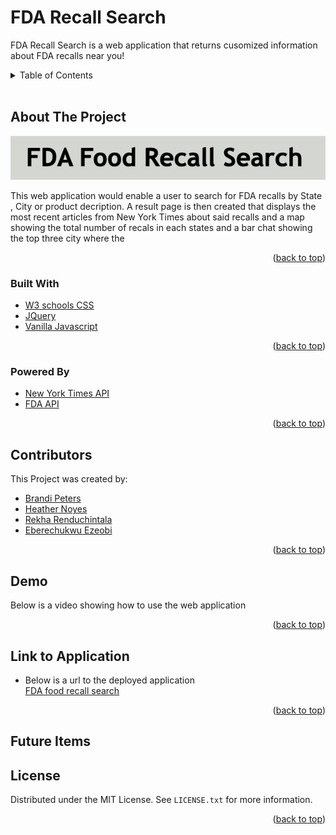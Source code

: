 <!-- id to bring user back to the top of page -->
<div id="top"></div>

# FDA Recall Search

FDA Recall Search is a web application that returns cusomized information about FDA recalls near you!

<!-- table of content for easy navigation -->
<details>
  <summary>Table of Contents</summary>
  <ol>
    <li>
      <a href="#about-the-project">About The Project</a>
      <ul>
        <li><a href="#built-with">Built With</a></li>
        <li><a href="#powered-by">Powered By</a></li>
      </ul>
    </li>
    <li><a href="#contributors">Contributors</a></li>
    <li><a href="#demo">Demo</a></li>
    <li><a href="#link-to-application">Link to Application</a></li>
    <li><a href="#license">License</a></li>
  </ol>
</details>
<br>

<!-- about the project -->

## About The Project

![Product Name Screen Shot](./assets/images/readme-images/title-image.png)

This web application would enable a user to search for FDA recalls by State , City or product decription. A result page is then created that displays the most recent articles from New York Times about said recalls and a map showing the total number of recals in each states and a bar chat showing the top three city where the

<p align="right">(<a href="#top">back to top</a>)</p>

### Built With

- [W3 schools CSS](https://www.w3schools.com/css/)
- [JQuery](https://jquery.com)
- [Vanilla Javascript](http://vanilla-js.com/)

<p align="right">(<a href="#top">back to top</a>)</p>

### Powered By

- [New York Times API](https://developer.nytimes.com/apis)
- [FDA API](https://www.fda.gov/safety/recalls-market-withdrawals-safety-alerts)

<p align="right">(<a href="#top">back to top</a>)</p>

<!-- Contributors -->

## Contributors

This Project was created by:

- [Brandi Peters](https://github.com/bnicp)
- [Heather Noyes](https://github.com/heatherknoyes)
- [Rekha Renduchintala](https://github.com/rekhawb)
- [Eberechukwu Ezeobi](https://github.com/ebere-code)

<p align="right">(<a href="#top">back to top</a>)</p>

<!-- Demo and how to use -->

## Demo

Below is a video showing how to use the web application

<p align="right">(<a href="#top">back to top</a>)</p>

<!-- link to deployed application -->

## Link to Application

- Below is a url to the deployed application <br>
  [FDA food recall search](https://bnicp.github.io/recall-near-me/)

<p align="right">(<a href="#top">back to top</a>)</p>

<!-- link to deployed application -->

## Future Items

<!-- License -->

## License

Distributed under the MIT License. See `LICENSE.txt` for more information.

<p align="right">(<a href="#top">back to top</a>)</p>
